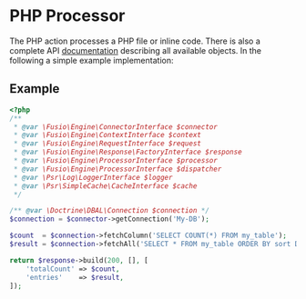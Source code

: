 
# PHP Processor

The PHP action processes a PHP file or inline code. There is also a complete API
[documentation](http://www.fusio-project.org/documentation/php) describing all
available objects. In the following a simple example implementation:

## Example

```php
<?php
/**
 * @var \Fusio\Engine\ConnectorInterface $connector
 * @var \Fusio\Engine\ContextInterface $context
 * @var \Fusio\Engine\RequestInterface $request
 * @var \Fusio\Engine\Response\FactoryInterface $response
 * @var \Fusio\Engine\ProcessorInterface $processor
 * @var \Fusio\Engine\ProcessorInterface $dispatcher
 * @var \Psr\Log\LoggerInterface $logger
 * @var \Psr\SimpleCache\CacheInterface $cache
 */

/** @var \Doctrine\DBAL\Connection $connection */
$connection = $connector->getConnection('My-DB');

$count  = $connection->fetchColumn('SELECT COUNT(*) FROM my_table');
$result = $connection->fetchAll('SELECT * FROM my_table ORDER BY sort DESC');

return $response->build(200, [], [
    'totalCount' => $count,
    'entries'    => $result,
]);
```
